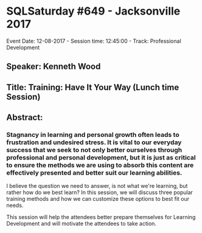 # SQLSaturday #649 - Jacksonville 2017
Event Date: 12-08-2017 - Session time: 12:45:00 - Track: Professional Development
## Speaker: Kenneth Wood
## Title: Training:  Have It Your Way (Lunch time Session)
## Abstract:
### Stagnancy in learning and personal growth often leads to frustration and undesired stress.  It is vital to our everyday success that we seek to not only better ourselves through professional and personal development, but it is just as critical to ensure the methods we are using to absorb this content are effectively presented and better suit our learning abilities.  

I believe the question we need to answer, is not what we're learning, but rather how do we best learn?  In this session, we will discuss three popular training methods and how we can customize these options to best fit our needs.

This session will help the attendees better prepare themselves for Learning Development and will motivate the attendees to take action.
